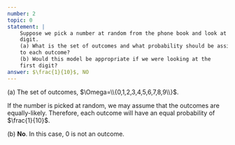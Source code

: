 ```yaml
---
number: 2
topic: 0
statement: |
    Suppose we pick a number at random from the phone book and look at the last
    digit.
    (a) What is the set of outcomes and what probability should be assigned
    to each outcome?
    (b) Would this model be appropriate if we were looking at the
    first digit?
answer: $\frac{1}{10}$, NO
---
```

(a) The set of outcomes, $\Omega=\\{0,1,2,3,4,5,6,7,8,9\\}$.

If the number is picked at random, we may assume that the outcomes are
equally-likely. Therefore, each outcome will have an equal probability of
$\frac{1}{10}$.

(b) **No**. In this case, $0$ is not an outcome.